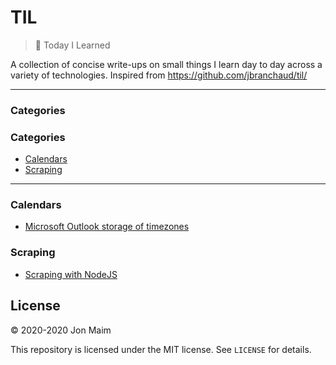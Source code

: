 # TIL

>📝 Today I Learned

A collection of concise write-ups on small things I learn day to day across a
variety of technologies. Inspired from https://github.com/jbranchaud/til/

---

### Categories


### Categories

* [Calendars](#calendars)
* [Scraping](#scraping)

---

### Calendars

- [Microsoft Outlook storage of timezones](calendars/microsoft_outlook_storage_of_timezones.md)

### Scraping

- [Scraping with NodeJS](scraping/scraping_with_nodejs.md)

## License

&copy; 2020-2020 Jon Maim

This repository is licensed under the MIT license. See `LICENSE` for
details.
